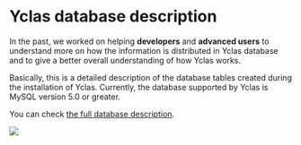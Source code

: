 # Yclas database description

In the past, we worked on helping **developers** and **advanced users** to understand more on how the information is distributed in Yclas database and to give a better overall understanding of how Yclas works.

Basically, this is a detailed description of the database tables created during the installation of Yclas. Currently, the database supported by Yclas is MySQL version 5.0 or greater.

You can check [the full database description](https://github.com/yclas/yclas/wiki/Database-Description).

![](https://raw.githubusercontent.com/yclas/guides/master/images/Database.png)
